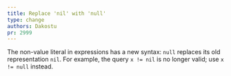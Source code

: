 ```yaml
---
title: Replace 'nil' with 'null'
type: change
authors: Dakostu
pr: 2999
---
```


The non-value literal in expressions has a new syntax: `null` replaces its old
representation `nil`. For example, the query `x != nil` is no longer valid; use
`x != null` instead.
